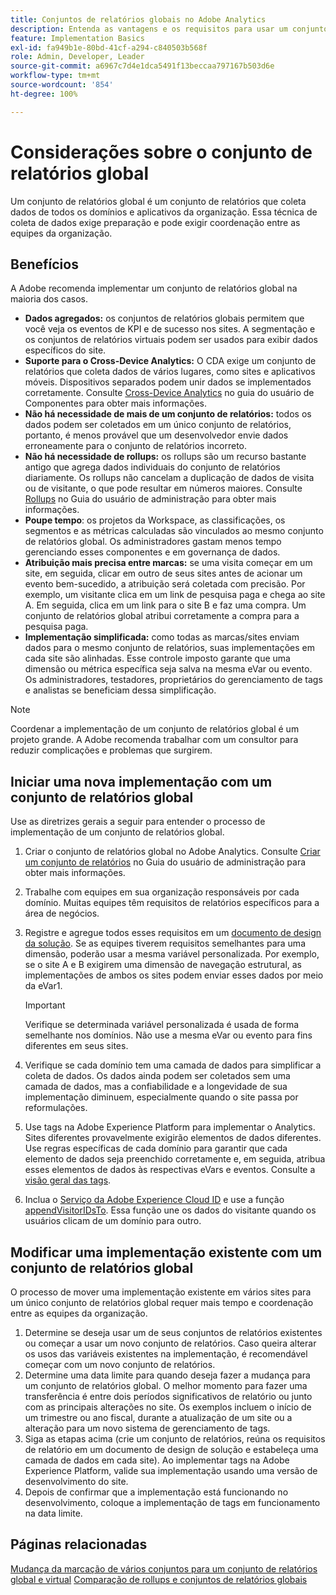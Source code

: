 ```yaml
---
title: Conjuntos de relatórios globais no Adobe Analytics
description: Entenda as vantagens e os requisitos para usar um conjunto de relatórios global.
feature: Implementation Basics
exl-id: fa949b1e-80bd-41cf-a294-c840503b568f
role: Admin, Developer, Leader
source-git-commit: a6967c7d4e1dca5491f13beccaa797167b503d6e
workflow-type: tm+mt
source-wordcount: '854'
ht-degree: 100%

---
```


# Considerações sobre o conjunto de relatórios global

Um conjunto de relatórios global é um conjunto de relatórios que coleta dados de todos os domínios e aplicativos da organização. Essa técnica de coleta de dados exige preparação e pode exigir coordenação entre as equipes da organização.

## Benefícios

A Adobe recomenda implementar um conjunto de relatórios global na maioria dos casos.

* **Dados agregados:** os conjuntos de relatórios globais permitem que você veja os eventos de KPI e de sucesso nos sites. A segmentação e os conjuntos de relatórios virtuais podem ser usados para exibir dados específicos do site.
* **Suporte para o Cross-Device Analytics:** O CDA exige um conjunto de relatórios que coleta dados de vários lugares, como sites e aplicativos móveis. Dispositivos separados podem unir dados se implementados corretamente. Consulte [Cross-Device Analytics](../../components/cda/overview.md) no guia do usuário de Componentes para obter mais informações.
* **Não há necessidade de mais de um conjunto de relatórios:** todos os dados podem ser coletados em um único conjunto de relatórios, portanto, é menos provável que um desenvolvedor envie dados erroneamente para o conjunto de relatórios incorreto.
* **Não há necessidade de rollups:** os rollups são um recurso bastante antigo que agrega dados individuais do conjunto de relatórios diariamente. Os rollups não cancelam a duplicação de dados de visita ou de visitante, o que pode resultar em números maiores. Consulte [Rollups](../../admin/tools/manage-rs/rollup-report-suite.md) no Guia do usuário de administração para obter mais informações.
* **Poupe tempo**: os projetos da Workspace, as classificações, os segmentos e as métricas calculadas são vinculados ao mesmo conjunto de relatórios global. Os administradores gastam menos tempo gerenciando esses componentes e em governança de dados.
* **Atribuição mais precisa entre marcas:** se uma visita começar em um site, em seguida, clicar em outro de seus sites antes de acionar um evento bem-sucedido, a atribuição será coletada com precisão. Por exemplo, um visitante clica em um link de pesquisa paga e chega ao site A. Em seguida, clica em um link para o site B e faz uma compra. Um conjunto de relatórios global atribui corretamente a compra para a pesquisa paga.
* **Implementação simplificada:** como todas as marcas/sites enviam dados para o mesmo conjunto de relatórios, suas implementações em cada site são alinhadas. Esse controle imposto garante que uma dimensão ou métrica específica seja salva na mesma eVar ou evento. Os administradores, testadores, proprietários do gerenciamento de tags e analistas se beneficiam dessa simplificação.

>[!NOTE]
>
>Coordenar a implementação de um conjunto de relatórios global é um projeto grande. A Adobe recomenda trabalhar com um consultor para reduzir complicações e problemas que surgirem.

## Iniciar uma nova implementação com um conjunto de relatórios global

Use as diretrizes gerais a seguir para entender o processo de implementação de um conjunto de relatórios global.

1. Criar o conjunto de relatórios global no Adobe Analytics. Consulte [Criar um conjunto de relatórios](/help/admin/tools/manage-rs/new-rs/t-create-a-report-suite.md) no Guia do usuário de administração para obter mais informações.
1. Trabalhe com equipes em sua organização responsáveis por cada domínio. Muitas equipes têm requisitos de relatórios específicos para a área de negócios.
1. Registre e agregue todos esses requisitos em um [documento de design da solução](solution-design.md). Se as equipes tiverem requisitos semelhantes para uma dimensão, poderão usar a mesma variável personalizada. Por exemplo, se o site A e B exigirem uma dimensão de navegação estrutural, as implementações de ambos os sites podem enviar esses dados por meio da eVar1.

   >[!IMPORTANT]
   >
   >Verifique se determinada variável personalizada é usada de forma semelhante nos domínios. Não use a mesma eVar ou evento para fins diferentes em seus sites.
1. Verifique se cada domínio tem uma camada de dados para simplificar a coleta de dados. Os dados ainda podem ser coletados sem uma camada de dados, mas a confiabilidade e a longevidade de sua implementação diminuem, especialmente quando o site passa por reformulações.
1. Use tags na Adobe Experience Platform para implementar o Analytics. Sites diferentes provavelmente exigirão elementos de dados diferentes. Use regras específicas de cada domínio para garantir que cada elemento de dados seja preenchido corretamente e, em seguida, atribua esses elementos de dados às respectivas eVars e eventos. Consulte a [visão geral das tags](https://experienceleague.adobe.com/docs/experience-platform/tags/home.html?lang=pt-BR).
1. Inclua o [Serviço da Adobe Experience Cloud ID](https://experienceleague.adobe.com/docs/id-service/using/home.html?lang=pt-BR) e use a função [appendVisitorIDsTo](https://experienceleague.adobe.com/docs/id-service/using/id-service-api/methods/appendvisitorid.html?lang=pt-BR). Essa função une os dados do visitante quando os usuários clicam de um domínio para outro.

## Modificar uma implementação existente com um conjunto de relatórios global

O processo de mover uma implementação existente em vários sites para um único conjunto de relatórios global requer mais tempo e coordenação entre as equipes da organização.

1. Determine se deseja usar um de seus conjuntos de relatórios existentes ou começar a usar um novo conjunto de relatórios. Caso queira alterar os usos das variáveis existentes na implementação, é recomendável começar com um novo conjunto de relatórios.
2. Determine uma data limite para quando deseja fazer a mudança para um conjunto de relatórios global. O melhor momento para fazer uma transferência é entre dois períodos significativos de relatório ou junto com as principais alterações no site. Os exemplos incluem o início de um trimestre ou ano fiscal, durante a atualização de um site ou a alteração para um novo sistema de gerenciamento de tags.
3. Siga as etapas acima (crie um conjunto de relatórios, reúna os requisitos de relatório em um documento de design de solução e estabeleça uma camada de dados em cada site). Ao implementar tags na Adobe Experience Platform, valide sua implementação usando uma versão de desenvolvimento do site.
4. Depois de confirmar que a implementação está funcionando no desenvolvimento, coloque a implementação de tags em funcionamento na data limite.

## Páginas relacionadas

[Mudança da marcação de vários conjuntos para um conjunto de relatórios global e virtual](../../components/vrs/vrs-considerations.md)
[Comparação de rollups e conjuntos de relatórios globais](../../admin/tools/manage-rs/rollup-report-suite.md)
